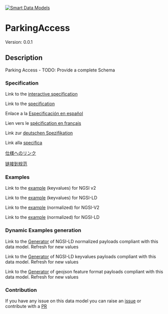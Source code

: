 [![Smart Data Models](https://smartdatamodels.org/wp-content/uploads/2022/01/SmartDataModels_logo.png "Logo")](https://smartdatamodels.org)
# ParkingAccess
Version: 0.0.1

## Description 

Parking Access - TODO: Provide a complete Schema
### Specification

Link to the [interactive specification](https://swagger.lab.fiware.org/?url=https://smart-data-models.github.io/dataModel.Parking/ParkingAccess/swagger.yaml)

Link to the [specification](https://github.com/smart-data-models/dataModel.Parking/blob/master/ParkingAccess/doc/spec.md)

Enlace a la [Especificación en español](https://github.com/smart-data-models/dataModel.Parking/blob/master/ParkingAccess/doc/spec_ES.md)

Lien vers le [spécification en français](https://github.com/smart-data-models/dataModel.Parking/blob/master/ParkingAccess/doc/spec_FR.md)

Link zur [deutschen Spezifikation](https://github.com/smart-data-models/dataModel.Parking/blob/master/ParkingAccess/doc/spec_DE.md)

Link alla [specifica](https://github.com/smart-data-models/dataModel.Parking/blob/master/ParkingAccess/doc/spec_IT.md)

[仕様へのリンク](https://github.com/smart-data-models/dataModel.Parking/blob/master/ParkingAccess/doc/spec_JA.md)

[链接到规范](https://github.com/smart-data-models/dataModel.Parking/blob/master/ParkingAccess/doc/spec_ZH.md)
### Examples

Link to the [example](https://smart-data-models.github.io/dataModel.Parking/ParkingAccess/examples/example.json) (keyvalues) for NGSI v2

Link to the [example](https://smart-data-models.github.io/dataModel.Parking/ParkingAccess/examples/example.jsonld) (keyvalues) for NGSI-LD

Link to the [example](https://smart-data-models.github.io/dataModel.Parking/ParkingAccess/examples/example-normalized.json) (normalized) for NGSI-V2

Link to the [example](https://smart-data-models.github.io/dataModel.Parking/ParkingAccess/examples/example-normalized.jsonld) (normalized) for NGSI-LD
### Dynamic Examples generation

Link to the [Generator](https://smartdatamodels.org/extra/ngsi-ld_generator.php?schemaUrl=https://raw.githubusercontent.com/smart-data-models/dataModel.Parking/master/ParkingAccess/schema.json&email=info@smartdatamodels.org) of NGSI-LD normalized payloads compliant with this data model. Refresh for new values

Link to the [Generator](https://smartdatamodels.org/extra/ngsi-ld_generator_keyvalues.php?schemaUrl=https://raw.githubusercontent.com/smart-data-models/dataModel.Parking/master/ParkingAccess/schema.json&email=info@smartdatamodels.org) of NGSI-LD keyvalues payloads compliant with this data model. Refresh for new values

Link to the [Generator](https://smartdatamodels.org/extra/geojson_features_generator.php?schemaUrl=https://raw.githubusercontent.com/smart-data-models/dataModel.Parking/master/ParkingAccess/schema.json&email=info@smartdatamodels.org) of geojson feature format payloads compliant with this data model. Refresh for new values
### Contribution

 If you have any issue on this data model you can raise an [issue](https://github.com/smart-data-models/dataModel.Parking/issues)  or contribute with a [PR](https://github.com/smart-data-models/dataModel.Parking/pulls)